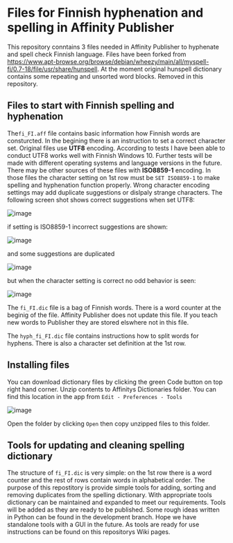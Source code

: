 # Files for Finnish hyphenation and spelling in Affinity Publisher

This repository conntains 3 files needed in Affinity Publisher to hyphenate and spell check Finnish language. Files have been forked from https://www.apt-browse.org/browse/debian/wheezy/main/all/myspell-fi/0.7-18/file/usr/share/hunspell. At the moment original hunspell dictionary contains some repeating and unsorted word blocks. Removed in this repository.

## Files to start with Finnish spelling and hyphenation

The`fi_FI.aff` file contains basic information how Finnish words are consturcted. In the begining there is an instruction to set a correct character set. Original files use **UTF8** encoding. According to tests I have been able to conduct UTF8 works well with Finnish Windows 10. Further tests will be made with different operating systems and language versions in the future. There may be other sources of these files with **ISO8859-1** encoding. In those files the character setting on 1st row must be `SET ISO8859-1` to make spelling and hyphenation function properly. Wrong character encoding settings may add duplicate suggestions or dislpaly strange characters. The following screen shot shows  correct suggestions when set UTF8:

![image](https://user-images.githubusercontent.com/24242044/205984577-ac7ab74b-f8fe-4bb8-8969-bd34ba0f276a.png)

if setting is ISO8859-1 incorrect suggestions are shown:

![image](https://user-images.githubusercontent.com/24242044/205985457-24b283d5-182d-477e-9edb-06203626bf6b.png)

and some suggestions are duplicated

![image](https://user-images.githubusercontent.com/24242044/205986888-da047e28-2280-4256-a0e1-70709af388b5.png)

but when the character setting is correct no odd behavior is seen:

![image](https://user-images.githubusercontent.com/24242044/205987987-97b25ae8-9c62-4960-a032-e59973fcd8a2.png)

The `fi_FI.dic` file is a bag of Finnish words. There is a word counter at the beginig of the file. Affinity Publisher does not update this file. If you teach new words to Publisher they are stored elswhere not in this file.

The `hyph_fi_FI.dic` file contains instructions how to split words for hyphens. There is also a character set definition at the 1st row. 

## Installing files 
You can download dictionary files by clicking the green Code button on top right hand corner. Unzip contents to Affinitys Dictionaries folder. You can find this location in the app from `Edit - Preferences - Tools`

![image](https://user-images.githubusercontent.com/24242044/205483402-095cd467-d668-45f7-826c-2dee38fca26b.png)

Open the folder by clicking `Open` then copy unzipped files to this folder.

## Tools for updating and cleaning spelling dictionary
The structure of `fi_FI.dic` is very simple: on the 1st row there is a word counter and the rest of rows contain words in alphabetical order. The purpose of this repostitory is provide simple tools for adding, sorting and removing duplicates from the spelling dictionary. With appropriate tools dictionary can be maintained and expanded to meet our requirements. Tools will be added as they are ready to be published. Some rough ideas written in Python can be found in the development branch. Hope we have standalone tools with a GUI in the future. As tools are ready for use instructions can be found on this repositorys Wiki pages.
